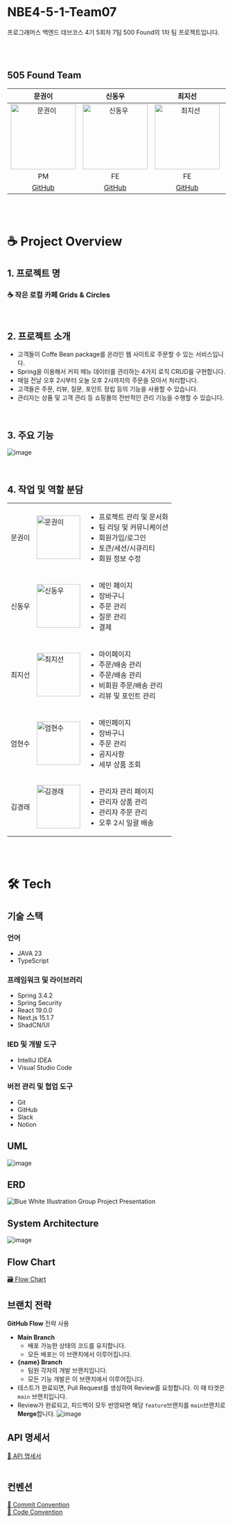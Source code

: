 # NBE4-5-1-Team07
프로그래머스 백엔드 데브코스 4기 5회차 7팀 500 Found의 1차 팀 프로젝트입니다.

<br/>
<br/>

## 505 Found Team

|                                           문권이                                           |                                          신동우                                           |                                                        최지선                                                        |                                          엄현수                                           |                                                        김경래                                                        
|:---------------------------------------------------------------------------------------:|:--------------------------------------------------------------------------------------:|:-----------------------------------------------------------------------------------------------------------------:|:--------------------------------------------------------------------------------------:|:-----------------------------------------------------------------------------------------------------------------:|
| <img src="https://avatars.githubusercontent.com/u/102517739?v=4" alt="문권이" width="150"> | <img src="https://avatars.githubusercontent.com/u/58596222?v=4" alt="신동우" width="150"> | <img src="https://avatars.githubusercontent.com/u/192316487?v=4" alt="최지선" width="150"> | <img src="https://avatars.githubusercontent.com/u/55376152?v=4" alt="엄현수" width="150"> | <img src="https://avatars.githubusercontent.com/u/15260002?v=4" alt="김경래" width="150"> |
|                                          PM                                         |                                           FE                                           |                                                        FE                                                         |                                           FE                                           |                                                        FE                                                         |
|                          [GitHub](https://github.com/M00NPANG)                          |                         [GitHub](https://github.com/socra167)                          |                                        [GitHub](https://github.com/wesawth3sun)                                        |                         [GitHub](https://github.com/sameom1048)                          |                                                    [GitHub](https://github.com/GODAOS)                                                     |

<br/>
<br/>

# ☕ Project Overview

## 1. 프로젝트 명
### ☕ 작은 로컬 카페 Grids & Circles

<br/>

## 2. 프로젝트 소개
- 고객들이 Coffe Bean package를 온라인 웹 사이트로 주문할 수 있는 서비스입니다.
- Spring을 이용해서 커피 메뉴 데이터를 관리하는 4가지 로직 CRUD를 구현합니다.
- 매일 전날 오후 2시부터 오늘 오후 2시까지의 주문을 모아서 처리합니다.
- 고객들은 주문, 리뷰, 질문, 포인트 정립 등의 기능을 사용할 수 있습니다.
- 관리자는 상품 및 고객 관리 등 쇼핑몰의 전반적인 관리 기능을 수행할 수 있습니다.

<br/>

## 3. 주요 기능
![image](https://github.com/user-attachments/assets/efe5962a-57c2-4059-a27e-54422b831ad6)


<br/>

## 4. 작업 및 역할 분담
   |     |                                                                                         |                                                                                                  |
   |-----|-----------------------------------------------------------------------------------------|--------------------------------------------------------------------------------------------------|
   | 문권이 | <img src="https://avatars.githubusercontent.com/u/102517739?v=4" alt="문권이" width="100"> | <ul><li>프로젝트 관리 및 문서화</li><li>팀 리딩 및 커뮤니케이션</li><li>회원가입/로그인</li><li>토큰/세션/시큐리티</li><li>회원 정보 수정</li></ul> |
   | 신동우 | <img src="https://avatars.githubusercontent.com/u/58596222?v=4" alt="신동우" width="100">  | <ul><li>메인 페이지</li><li>장바구니</li><li>주문 관리</li><li>질문 관리</li><li>결제</li></ul>|
   | 최지선 | <img src="https://avatars.githubusercontent.com/u/192316487?v=4" alt="최지선" width="100"> | <ul><li>마이페이지</li><li>주문/배송 관리</li><li>주문/배송 관리</li><li>비회원 주문/배송 관리</li><li>리뷰 및 포인트 관리</li></ul>|
   | 엄현수 | <img src="https://avatars.githubusercontent.com/u/55376152?v=4" alt="엄현수" width="100">  | <ul><li>메인페이지</li><li>장바구니</li><li>주문 관리</li><li>공지사항</li><li>세부 상품 조회</li></ul>|
   | 김경래 | <img src="https://avatars.githubusercontent.com/u/15260002?v=4" alt="김경래" width="100">  | <ul><li>관리자 관리 페이지</li><li>관리자 상품 관리</li><li>관리자 주문 관리</li><li>오후 2시 일괄 배송</li></ul> |

<br/>
<br/>


# 🛠️ Tech
## 기술 스택
### 언어
- JAVA   23
- TypeScript

### 프레임워크 및 라이브러리
- Spring   3.4.2
- Spring  Security
- React   19.0.0
- Next.js   15.1.7
- ShadCN/UI
  
### IED 및 개발 도구
- IntelliJ IDEA
- Visual Studio Code

### 버전 관리 및 협업 도구
- Git
- GitHub
- Slack
- Notion

## UML
![image](https://github.com/user-attachments/assets/621c2429-04f2-4f0c-bf84-0df7d1dde2f7)

## ERD
![Blue White Illustration Group Project Presentation ](https://github.com/user-attachments/assets/a95a0bdf-385c-44d2-8421-2140e5e187fe)

## System Architecture
![image](https://github.com/user-attachments/assets/51b881ad-8acc-47fb-acaf-269dff79be0b)

## Flow Chart
[🗃️ Flow Chart](https://github.com/prgrms-be-devcourse/NBE4-5-1-Team07/wiki/%F0%9F%97%83%EF%B8%8F-Flow-Chart)

## 브랜치 전략
**GitHub Flow** 전략 사용
- **Main Branch**
  - 배포 가능한 상태의 코드를 유지합니다.
  - 모든 배포는 이 브랜치에서 이루어집니다.
- **{name} Branch**
  - 팀원 각자의 개발 브랜치입니다.
  - 모든 기능 개발은 이 브랜치에서 이루어집니다.
- 테스트가 완료되면, Pull Request를 생성하여 Review를 요청합니다. 이 때 타겟은 ```main``` 브랜치입니다.
- Review가 완료되고, 피드백이 모두 반영돠면 해당 ```feature```브랜치를 ```main```브랜치로 **Merge**합니다.
![image](https://github.com/user-attachments/assets/6eb191d6-d686-4e25-a383-6338d02675fc)

## API 명세서
[📝 API 명세서](https://peaceful-acorn-daf.notion.site/API-193d9ae0b864813fa94aea1a6645edbf?pvs=4)
<br/>
<br/>

## 컨벤션
[🎯 Commit Convention](https://github.com/prgrms-be-devcourse/NBE4-5-1-Team07/wiki/%F0%9F%93%8C-Git-Commit-Message-Convention#6-%EC%97%AC%EB%9F%AC%EA%B0%80%EC%A7%80-%ED%95%AD%EB%AA%A9%EC%9D%B4-%EC%9E%88%EB%8B%A4%EB%A9%B4-%EA%B8%80%EB%A8%B8%EB%A6%AC-%EA%B8%B0%ED%98%B8%EB%A5%BC-%ED%86%B5%ED%95%B4-%EA%B0%80%EB%8F%85%EC%84%B1-%EB%86%92%EC%9D%B4%EA%B8%B0)
<br/>
[📌 Code Convention](https://github.com/prgrms-be-devcourse/NBE4-5-1-Team07/wiki/%F0%9F%93%8C-Code-Convention)
